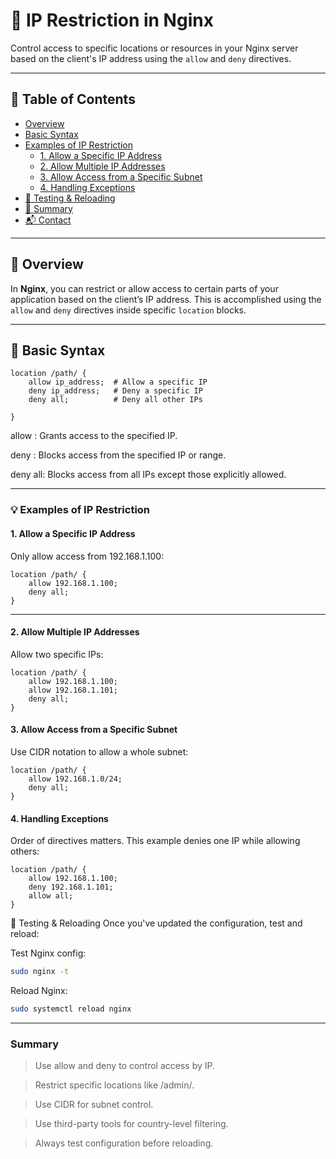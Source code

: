 # 🔐 IP Restriction in Nginx

Control access to specific locations or resources in your Nginx server based on the client's IP address using the `allow` and `deny` directives.

---

## 📖 Table of Contents

- [Overview](#overview)
- [Basic Syntax](#basic-syntax)
- [Examples of IP Restriction](#examples-of-ip-restriction)
  - [1. Allow a Specific IP Address](#1-allow-a-specific-ip-address)
  - [2. Allow Multiple IP Addresses](#2-allow-multiple-ip-addresses)
  - [3. Allow Access from a Specific Subnet](#3-allow-access-from-a-specific-subnet)
  - [4. Handling Exceptions](#5-handling-exceptions)
- [🧪 Testing & Reloading](#-testing--reloading)
- [📝 Summary](#-summary)
- [📬 Contact](#-contact)

---

## 📌 Overview

In **Nginx**, you can restrict or allow access to certain parts of your application based on the client’s IP address. This is accomplished using the `allow` and `deny` directives inside specific `location` blocks.

---

## 🧾 Basic Syntax

```nginx
location /path/ {
    allow ip_address;  # Allow a specific IP
    deny ip_address;   # Deny a specific IP
    deny all;          # Deny all other IPs

}
```
allow <ip>: Grants access to the specified IP.

deny <ip>: Blocks access from the specified IP or range.

deny all: Blocks access from all IPs except those explicitly allowed.

---
### 💡 Examples of IP Restriction
#### 1. Allow a Specific IP Address
Only allow access from 192.168.1.100:

```nginx
location /path/ {
    allow 192.168.1.100;
    deny all;
}
```
---
#### 2. Allow Multiple IP Addresses
Allow two specific IPs:

```nginx
location /path/ {
    allow 192.168.1.100;
    allow 192.168.1.101;
    deny all;
}
```
#### 3. Allow Access from a Specific Subnet
Use CIDR notation to allow a whole subnet:
```nginx
location /path/ {
    allow 192.168.1.0/24;
    deny all;
}
```
#### 4. Handling Exceptions
Order of directives matters. This example denies one IP while allowing others:

```nginx
location /path/ {
    allow 192.168.1.100;
    deny 192.168.1.101;
    allow all;
}
```
🧪 Testing & Reloading
Once you've updated the configuration, test and reload:

Test Nginx config:
```bash
sudo nginx -t
```
Reload Nginx:
```bash
sudo systemctl reload nginx
```

---
### Summary
> Use allow and deny to control access by IP.

> Restrict specific locations like /admin/.

> Use CIDR for subnet control.

> Use third-party tools for country-level filtering.

> Always test configuration before reloading.
